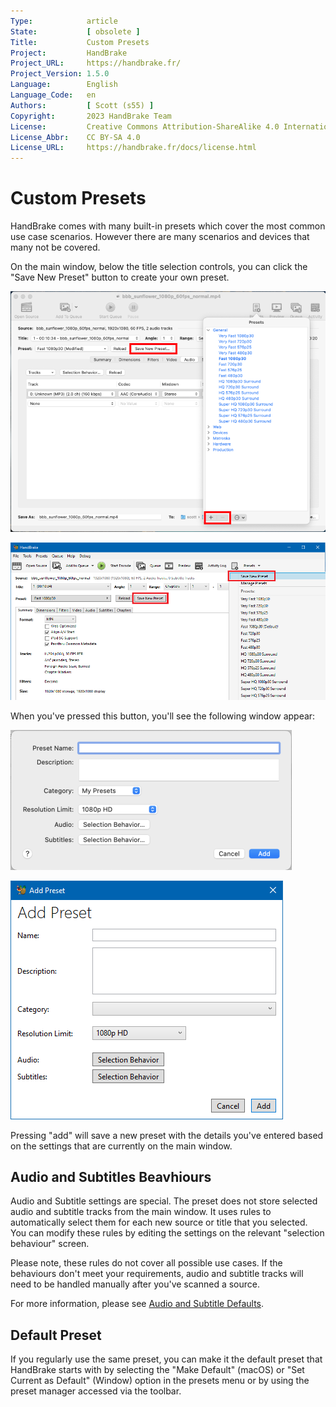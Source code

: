 ```yaml
---
Type:            article
State:           [ obsolete ]
Title:           Custom Presets
Project:         HandBrake
Project_URL:     https://handbrake.fr/
Project_Version: 1.5.0
Language:        English
Language_Code:   en
Authors:         [ Scott (s55) ]
Copyright:       2023 HandBrake Team
License:         Creative Commons Attribution-ShareAlike 4.0 International
License_Abbr:    CC BY-SA 4.0
License_URL:     https://handbrake.fr/docs/license.html
---
```


Custom Presets
=============================

HandBrake comes with many built-in presets which cover the most common use case scenarios. However there are many scenarios and devices that many not be covered.

On the main window, below the title selection controls, you can click the "Save New Preset" button to create your own preset.

<!-- .system-linux -->
<!-- /.system-linux -->
<!-- .system-macos -->
![macOS Preset Controls](../../images/windows/preset-controls-mac-1.4.0.png "Preset Controls (macOS)")
<!-- /.system-macos -->
<!-- .system-windows -->
![Windows Preset Controls](../../images/windows/preset-controls-win-1.4.0.png "Preset Controls (Windows)")
<!-- /.system-windows -->

When you've pressed this button, you'll see the following window appear:

<!-- .system-macos -->
![macOS Add Preset](../../images/windows/add-preset-mac-1.4.0.png "Add Preset (macOS)")
<!-- /.system-macos -->
<!-- .system-windows -->
![Windows Add Prese](../../images/windows/add-preset-win-1.4.0.png "Add Preset (Windows)")
<!-- /.system-windows -->

Pressing "add" will save a new preset with the details you've entered based on the settings that are currently on the main window. 


## Audio and Subtitles Beavhiours 

Audio and Subtitle settings are special. The preset does not store selected audio and subtitle tracks from the main window. It uses rules to automatically select them for each new source or title that you selected.
You can modify these rules by editing the settings on the relevant "selection behaviour" screen.

Please note, these rules do not cover all possible use cases. If the behaviours don't meet your requirements, audio and subtitle tracks will need to be handled manually after you've scanned a source. 

For more information, please see [Audio and Subtitle Defaults](../workflow/audio-subtitle-defaults.html).

## Default Preset

If you regularly use the same preset, you can make it the default preset that HandBrake starts with by selecting the "Make Default" (macOS) or "Set Current as Default" (Window) option in the presets menu or by using the preset manager accessed via the toolbar.

